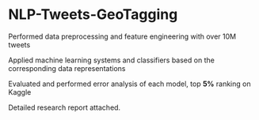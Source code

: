 # NLP-Tweets-GeoTagging

Performed data preprocessing and feature engineering with over 10M tweets

Applied machine learning systems and classifiers based on the corresponding data representations

Evaluated and performed error analysis of each model, top **5%** ranking on Kaggle

Detailed research report attached.

